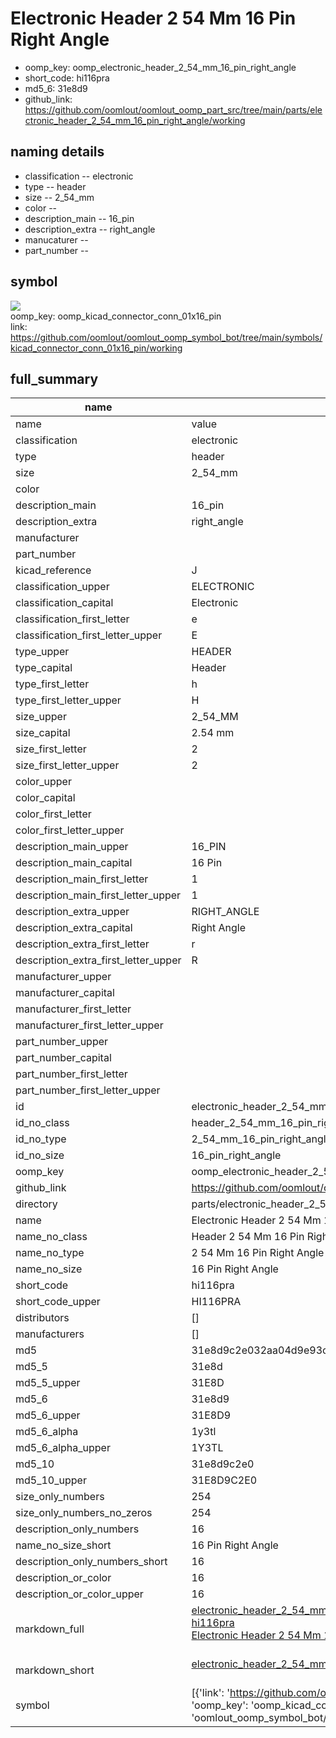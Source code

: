 # Electronic Header 2 54 Mm 16 Pin Right Angle

  
* oomp_key: oomp_electronic_header_2_54_mm_16_pin_right_angle 
* short_code: hi116pra
* md5_6: 31e8d9  
* github_link: https://github.com/oomlout/oomlout_oomp_part_src/tree/main/parts/electronic_header_2_54_mm_16_pin_right_angle/working  
## naming details
* classification -- electronic
* type -- header
* size -- 2_54_mm
* color -- 
* description_main -- 16_pin
* description_extra -- right_angle
* manucaturer -- 
* part_number -- 



## symbol

![](symbol/{index}}/working/working_600.png)  
oomp_key: oomp_kicad_connector_conn_01x16_pin  
link: https://github.com/oomlout/oomlout_oomp_symbol_bot/tree/main/symbols/kicad_connector_conn_01x16_pin/working  


## full_summary
| name | value | 
| --- | --- | 
| name | value | 
| classification | electronic | 
| type | header | 
| size | 2_54_mm | 
| color |  | 
| description_main | 16_pin | 
| description_extra | right_angle | 
| manufacturer |  | 
| part_number |  | 
| kicad_reference | J | 
| classification_upper | ELECTRONIC | 
| classification_capital | Electronic | 
| classification_first_letter | e | 
| classification_first_letter_upper | E | 
| type_upper | HEADER | 
| type_capital | Header | 
| type_first_letter | h | 
| type_first_letter_upper | H | 
| size_upper | 2_54_MM | 
| size_capital | 2.54 mm | 
| size_first_letter | 2 | 
| size_first_letter_upper | 2 | 
| color_upper |  | 
| color_capital |  | 
| color_first_letter |  | 
| color_first_letter_upper |  | 
| description_main_upper | 16_PIN | 
| description_main_capital | 16 Pin | 
| description_main_first_letter | 1 | 
| description_main_first_letter_upper | 1 | 
| description_extra_upper | RIGHT_ANGLE | 
| description_extra_capital | Right Angle | 
| description_extra_first_letter | r | 
| description_extra_first_letter_upper | R | 
| manufacturer_upper |  | 
| manufacturer_capital |  | 
| manufacturer_first_letter |  | 
| manufacturer_first_letter_upper |  | 
| part_number_upper |  | 
| part_number_capital |  | 
| part_number_first_letter |  | 
| part_number_first_letter_upper |  | 
| id | electronic_header_2_54_mm_16_pin_right_angle | 
| id_no_class | header_2_54_mm_16_pin_right_angle | 
| id_no_type | 2_54_mm_16_pin_right_angle | 
| id_no_size | 16_pin_right_angle | 
| oomp_key | oomp_electronic_header_2_54_mm_16_pin_right_angle | 
| github_link | https://github.com/oomlout/oomlout_oomp_part_src/tree/main/parts/electronic_header_2_54_mm_16_pin_right_angle/working | 
| directory | parts/electronic_header_2_54_mm_16_pin_right_angle | 
| name | Electronic Header 2 54 Mm 16 Pin Right Angle | 
| name_no_class | Header 2 54 Mm 16 Pin Right Angle | 
| name_no_type | 2 54 Mm 16 Pin Right Angle | 
| name_no_size | 16 Pin Right Angle | 
| short_code | hi116pra | 
| short_code_upper | HI116PRA | 
| distributors | [] | 
| manufacturers | [] | 
| md5 | 31e8d9c2e032aa04d9e93c6191d0a73c | 
| md5_5 | 31e8d | 
| md5_5_upper | 31E8D | 
| md5_6 | 31e8d9 | 
| md5_6_upper | 31E8D9 | 
| md5_6_alpha | 1y3tl | 
| md5_6_alpha_upper | 1Y3TL | 
| md5_10 | 31e8d9c2e0 | 
| md5_10_upper | 31E8D9C2E0 | 
| size_only_numbers | 254 | 
| size_only_numbers_no_zeros | 254 | 
| description_only_numbers | 16 | 
| name_no_size_short | 16 Pin Right Angle | 
| description_only_numbers_short | 16 | 
| description_or_color | 16 | 
| description_or_color_upper | 16 | 
| markdown_full | [electronic_header_2_54_mm_16_pin_right_angle](https://github.com/oomlout/oomlout_oomp_part_src/tree/main/parts/electronic_header_2_54_mm_16_pin_right_angle/working)<br>[hi116pra](https://github.com/oomlout/oomlout_oomp_part_src/tree/main/parts/electronic_header_2_54_mm_16_pin_right_angle/working)<br>[Electronic Header 2 54 Mm 16 Pin Right Angle](https://github.com/oomlout/oomlout_oomp_part_src/tree/main/parts/electronic_header_2_54_mm_16_pin_right_angle/working)<br><br> | 
| markdown_short | [electronic_header_2_54_mm_16_pin_right_angle](https://github.com/oomlout/oomlout_oomp_part_src/tree/main/parts/electronic_header_2_54_mm_16_pin_right_angle/working)<br><br> | 
| symbol | [{'link': 'https://github.com/oomlout/oomlout_oomp_symbol_bot/tree/main/symbols/kicad_connector_conn_01x16_pin', 'oomp_key': 'oomp_kicad_connector_conn_01x16_pin', 'directory': 'oomlout_oomp_symbol_bot/symbols/kicad_connector_conn_01x16_pin//working/working.kicad_sym', 'index': 0}] | 
